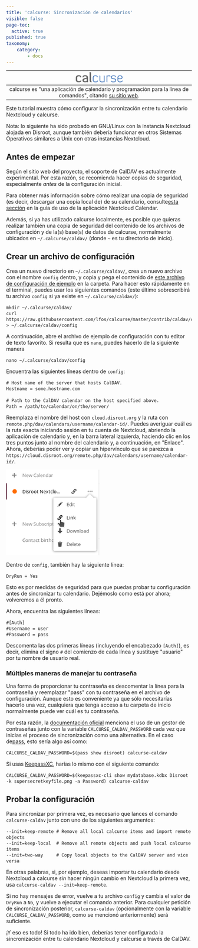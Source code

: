 ```yaml
---
title: 'calcurse: Sincronización de calendarios'
visible: false
page-toc:
  active: true
published: true
taxonomy:
    category:
        - docs
---
```

|![](en/calcurse.png)|
|:--:|
|calcurse es "una aplicación de calendario y programación para la línea de comandos", citando [su sitio web](http://calcurse.org/).|

Este tutorial muestra cómo configurar la sincronización entre tu calendario Nextcloud y calcurse.

Nota: lo siguiente ha sido probado en GNU/Linux con la instancia Nextcloud alojada en Disroot, aunque también debería funcionar en otros Sistemas Operativos similares a Unix con otras instancias Nextcloud.

## Antes de empezar

Según el sitio web del proyecto, el soporte de CalDAV es actualmente experimental. Por esta razón, se recomienda hacer copias de seguridad, especialmente *antes* de la configuración inicial.

Para obtener más información sobre cómo realizar una copia de seguridad (es decir, descargar una copia local de) de su calendario, consulte[esta sección](https://howto.disroot.org/en/nextcloud/apps/calendar#delete-edit-download-calendar) en la guía de uso de la aplicación Nextcloud Calendar.

Además, si ya has utilizado calcurse localmente, es posible que quieras realizar también una copia de seguridad del contenido de los archivos de configuración y de la(s) base(s) de datos de calcurse, normalmente ubicados en `~/.calcurse/caldav/` (donde `~` es tu directorio de inicio).

## Crear un archivo de configuración

Crea un nuevo directorio en `~/.calcurse/caldav/`, crea un nuevo archivo con el nombre `config` dentro, y copia y pega el contenido de [este archivo de configuración de ejemplo](https://github.com/lfos/calcurse/blob/master/contrib/caldav/config.sample) en la carpeta. Para hacer esto rápidamente en el terminal, puedes usar los siguientes comandos (este último sobrescribirá tu archivo `config` si ya existe en `~/.calcurse/caldav/`):

```
mkdir ~/.calcurse/caldav/
curl https://raw.githubusercontent.com/lfos/calcurse/master/contrib/caldav/config.sample > ~/.calcurse/caldav/config
```

A continuación, abre el archivo de ejemplo de configuración con tu editor de texto favorito. Si resulta que es `nano`, puedes hacerlo de la siguiente manera

```
nano ~/.calcurse/caldav/config
```

Encuentra las siguientes líneas dentro de `config`:

```
# Host name of the server that hosts CalDAV.
Hostname = some.hostname.com

# Path to the CalDAV calendar on the host specified above.
Path = /path/to/calendar/on/the/server/
```

Reemplaza el nombre del host con `cloud.disroot.org` y la ruta con `remote.php/dav/calendars/username/calendar-id/`. Puedes averiguar cuál es la ruta exacta iniciando sesión en tu cuenta de Nextcloud, abriendo la aplicación de calendario y, en la barra lateral izquierda, haciendo clic en los tres puntos junto al nombre del calendario y, a continuación, en "Enlace". Ahora, deberías poder ver y copiar un hipervínculo que se parezca a `https://cloud.disroot.org/remote.php/dav/calendars/username/calendar-id/`.

![Captura de pantalla del menú que aparece después de hacer clic en los tres puntos](en/nextcloud-cal-link.png)

Dentro de `config`, también hay la siguiente línea:

```
DryRun = Yes
```

Esto es por medidas de seguridad para que puedas probar tu configuración antes de sincronizar tu calendario. Dejémoslo como está por ahora; volveremos a él pronto.

Ahora, encuentra las siguientes líneas:

```
#[Auth]
#Username = user
#Password = pass
```

Descomenta las dos primeras líneas (incluyendo el encabezado `[Auth]`), es decir, elimina el signo `#` del comienzo de cada línea y sustituye "usuario" por tu nombre de usuario real.

### Múltiples maneras de manejar tu contraseña

Una forma de proporcionar tu contraseña es descomentar la línea para la contraseña y reemplazar "pass" con tu contraseña en el archivo de configuración. Aunque esto es conveniente ya que sólo necesitarías hacerlo una vez, cualquiera que tenga acceso a tu carpeta de inicio normalmente puede ver cuál es tu contraseña.

Por esta razón, la [documentación oficial](https://github.com/lfos/calcurse/tree/master/contrib/caldav#usage) menciona el uso de un gestor de contraseñas junto con la variable `CALCURSE_CALDAV_PASSWORD` cada vez que inicias el proceso de sincronización como una alternativa. En el caso de[pass](https://www.passwordstore.org/), esto sería algo así como:

```
CALCURSE_CALDAV_PASSWORD=$(pass show disroot) calcurse-caldav
```

Si usas [KeepassXC](https://keepassxc.org/), harías lo mismo con el siguiente comando:

```
CALCURSE_CALDAV_PASSWORD=$(keepassxc-cli show mydatabase.kdbx Disroot -k supersecretkeyfile.png -a Password) calcurse-caldav
```

## Probar la configuración

Para sincronizar por primera vez, es necesario que lances el comando `calcurse-caldav` junto con uno de los siguientes argumentos:

```
--init=keep-remote # Remove all local calcurse items and import remote objects
--init=keep-local  # Remove all remote objects and push local calcurse items
--init=two-way     # Copy local objects to the CalDAV server and vice versa
```

En otras palabras, si, por ejemplo, deseas importar tu calendario desde Nextcloud a calcurse *sin* hacer ningún cambio en Nextcloud la primera vez, usa `calcurse-caldav --init=keep-remote`.

Si no hay mensajes de error, vuelve a tu archivo `config` y cambia el valor de `DryRun` a `No`, y vuelve a ejecutar el comando anterior. Para cualquier petición de sincronización posterior, `calcurse-caldav` (opcionalmente con la variable `CALCURSE_CALDAV_PASSWORD`, como se mencionó anteriormente) será suficiente.

¡Y eso es todo! Si todo ha ido bien, deberías tener configurada la sincronización entre tu calendario Nextcloud y calcurse a través de CalDAV.
